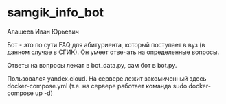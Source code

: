 # samgik_info_bot

Алашеев Иван Юрьевич

Бот - это по сути FAQ для абитуриента, который поступает в вуз (в данном случае в СГИК). Он умеет отвечать на определенные вопросы.

Ответы на вопросы лежат в bot_data.py, сам бот в bot.py.

Пользовался yandex.cloud. На сервере лежит закомиченный здесь docker-compose.yml (т.е. на сервере работает команда sudo docker-compose up -d)
